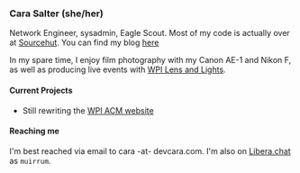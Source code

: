 ### Cara Salter (she/her)
Network Engineer, sysadmin, Eagle Scout. Most of my code is actually over at [Sourcehut](https://git.sr.ht/~muirrum). You can find my blog [here](https://devcara.com)

In my spare time, I enjoy film photography with my Canon AE-1 and Nikon F, as well as producing live events with [WPI Lens and Lights](https://lnl.wpi.edu).

#### Current Projects
* Still rewriting the [WPI ACM website](https://github.com/wpi-acm/acm-site)

#### Reaching me
I'm best reached via email to cara -at- devcara.com. I'm also on [Libera.chat](https://libera.chat) as `muirrum`.

<!--
**Muirrum/Muirrum** is a ✨ _special_ ✨ repository because its `README.md` (this file) appears on your GitHub profile.

Here are some ideas to get you started:

- 🔭 I’m currently working on ...
- 🌱 I’m currently learning ...
- 👯 I’m looking to collaborate on ...
- 🤔 I’m looking for help with ...
- 💬 Ask me about ...
- 📫 How to reach me: ...
- 😄 Pronouns: ...
- ⚡ Fun fact: ...
-->
